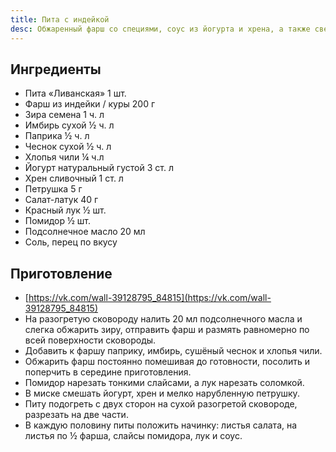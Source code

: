 ```yaml
---
title: Пита с индейкой
desc: Обжаренный фарш со специями, соус из йогурта и хрена, а также свежие овоща
---
```


## Ингредиенты

- Пита «Ливанская» 1 шт.
- Фарш из индейки / куры 200 г
- Зира семена 1 ч. л
- Имбирь сухой ½ ч. л
- Паприка ½ ч. л
- Чеснок сухой ½ ч. л
- Хлопья чили ¼ ч.л
- Йогурт натуральный густой 3 ст. л
- Хрен сливочный 1 ст. л
- Петрушка 5 г
- Салат-латук 40 г
- Красный лук ½ шт.
- Помидор ½ шт.
- Подсолнечное масло 20 мл
- Соль, перец по вкусу

## Приготовление

- [https://vk.com/wall-39128795_84815](https://vk.com/wall-39128795_84815)
- На разогретую сковороду налить 20 мл подсолнечного масла и слегка обжарить зиру, отправить фарш и размять равномерно
  по всей поверхности сковороды.
- Добавить к фаршу паприку, имбирь, сушёный чеснок и хлопья чили.
- Обжарить фарш постоянно помешивая до готовности, посолить и поперчить в середине приготовления.
- Помидор нарезать тонкими слайсами, а лук нарезать соломкой.
- В миске смешать йогурт, хрен и мелко нарубленную петрушку.
- Питу подогреть с двух сторон на сухой разогретой сковороде, разрезать на две части.
- В каждую половину питы положить начинку: листья салата, на листья по ½ фарша, слайсы помидора, лук и соус.
